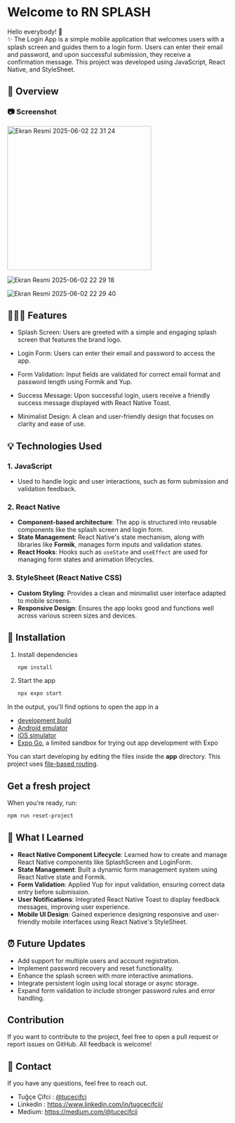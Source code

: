 # Welcome to RN SPLASH

Hello everybody! 👋 <br>
✨ The Login App is a simple mobile application that welcomes users with a splash screen and guides them to a login form. Users can enter their email and password, and upon successful submission, they receive a confirmation message. This project was developed using JavaScript, React Native, and StyleSheet.

## 👀 Overview

### 📷 Screenshot
<img width="328" alt="Ekran Resmi 2025-06-02 22 31 24" src="https://github.com/user-attachments/assets/3a52fa0d-b655-4521-b81e-8e5207985d16" />

![Ekran Resmi 2025-06-02 22 29 18](https://github.com/user-attachments/assets/837c4e72-a058-47a9-85f6-5e0d8bdf2a61)

![Ekran Resmi 2025-06-02 22 29 40](https://github.com/user-attachments/assets/3b0c5555-b441-4bed-b6b9-602fdb920e9a)


## 👩🏼‍💻 Features

- Splash Screen: Users are greeted with a simple and engaging splash screen that features the brand logo.

- Login Form: Users can enter their email and password to access the app.

- Form Validation: Input fields are validated for correct email format and password length using Formik and Yup.

- Success Message: Upon successful login, users receive a friendly success message displayed with React Native Toast.

- Minimalist Design: A clean and user-friendly design that focuses on clarity and ease of use.
  
## 💡 Technologies Used

### 1. **JavaScript**
- Used to handle logic and user interactions, such as form submission and validation feedback.

### 2. **React Native**
- **Component-based architecture**: The app is structured into reusable components like the splash screen and login form.
- **State Management**: React Native's state mechanism, along with libraries like **Formik**, manages form inputs and validation states.
- **React Hooks**: Hooks such as `useState` and `useEffect` are used for managing form states and animation lifecycles.

### 3. **StyleSheet (React Native CSS)**
- **Custom Styling**: Provides a clean and minimalist user interface adapted to mobile screens.
- **Responsive Design**: Ensures the app looks good and functions well across various screen sizes and devices.

## 🤔 Installation

1. Install dependencies

   ```bash
   npm install
   ```

2. Start the app

   ```bash
   npx expo start
   ```

In the output, you'll find options to open the app in a

- [development build](https://docs.expo.dev/develop/development-builds/introduction/)
- [Android emulator](https://docs.expo.dev/workflow/android-studio-emulator/)
- [iOS simulator](https://docs.expo.dev/workflow/ios-simulator/)
- [Expo Go](https://expo.dev/go), a limited sandbox for trying out app development with Expo

You can start developing by editing the files inside the **app** directory. This project uses [file-based routing](https://docs.expo.dev/router/introduction).

## Get a fresh project

When you're ready, run:

```bash
npm run reset-project
```

## 🧠 What I Learned

- **React Native Component Lifecycle**: Learned how to create and manage React Native components like SplashScreen and LoginForm.
- **State Management**: Built a dynamic form management system using React Native state and Formik.
- **Form Validation**: Applied Yup for input validation, ensuring correct data entry before submission.
- **User Notifications**: Integrated React Native Toast to display feedback messages, improving user experience.
- **Mobile UI Design**: Gained experience designing responsive and user-friendly mobile interfaces using React Native's StyleSheet.

## ⏰ Future Updates

- Add support for multiple users and account registration.
- Implement password recovery and reset functionality.
- Enhance the splash screen with more interactive animations.
- Integrate persistent login using local storage or async storage.
- Expand form validation to include stronger password rules and error handling.


## Contribution

If you want to contribute to the project, feel free to open a pull request or report issues on GitHub. All feedback is welcome!


## 💌 Contact

If you have any questions, feel free to reach out.
- Tuğçe Çifci : [@tucecifci](https://github.com/tucecifci)
- Linkedin : https://www.linkedin.com/in/tugcecifcii/
- Medium: https://medium.com/@tucecifcii

